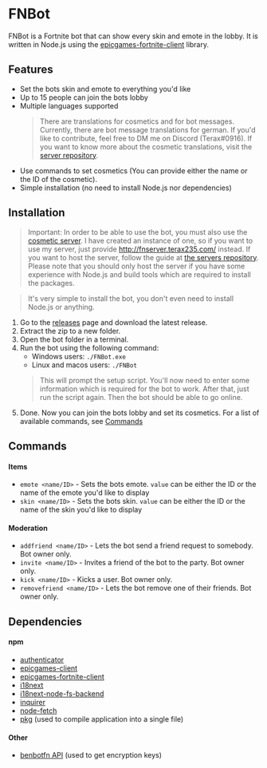 # FNBot

FNBot is a Fortnite bot that can show every skin and emote in the lobby. It is written in Node.js using the [epicgames-fortnite-client](https://epicgames-client.kysune.me/) library.

## Features
- Set the bots skin and emote to everything you'd like
- Up to 15 people can join the bots lobby
- Multiple languages supported
  > There are translations for cosmetics and for bot messages. Currently, there are bot message translations for german. If you'd like to contribute, feel free to DM me on Discord (Terax#0916). If you want to know more about the cosmetic translations, visit the [server repository](https://github.com/Terax235/fnbot-server).
- Use commands to set cosmetics (You can provide either the name or the ID of the cosmetic).
- Simple installation (no need to install Node.js nor dependencies)

## Installation
> Important: In order to be able to use the bot, you must also use the [cosmetic server](https://github.com/Terax235/fnbot-server). I have created an instance of one, so if you want to use my server, just provide http://fnserver.terax235.com/ instead.
If you want to host the server, follow the guide at [the servers repository](https://github.com/Terax235/fnbot-server). Please note that you should only host the server if you have some experience with Node.js and build tools which are required to install the packages.

> It's very simple to install the bot, you don't even need to install Node.js or anything.

1. Go to the [releases](https://github.com/Terax235/fnbot-client/releases/latest) page and download the latest release.
2. Extract the zip to a new folder.
3. Open the bot folder in a terminal.
4. Run the bot using the following command:
   - Windows users: `./FNBot.exe`
   - Linux and macos users: `./FNBot`
   > This will prompt the setup script. You'll now need to enter some information which is required for the bot to work. After that, just run the script again. Then the bot should be able to go online.
5. Done. Now you can join the bots lobby and set its cosmetics. For a list of available commands, see [Commands](#Commands)

## Commands

#### Items
- `emote <name/ID>` - Sets the bots emote. `value` can be either the ID or the name of the emote you'd like to display
- `skin <name/ID>` - Sets the bots skin. `value` can be either the ID or the name of the skin you'd like to display

#### Moderation
- `addfriend <name/ID>` - Lets the bot send a friend request to somebody. Bot owner only.
- `invite <name/ID>` - Invites a friend of the bot to the party. Bot owner only.
- `kick <name/ID>` - Kicks a user. Bot owner only.
- `removefriend <name/ID>` - Lets the bot remove one of their friends. Bot owner only.


## Dependencies
#### npm
- [authenticator](https://www.npmjs.com/package/)
- [epicgames-client](https://www.npmjs.com/package/epicgames-client)
- [epicgames-fortnite-client](https://www.npmjs.com/package/epicgames-fortnite-client)
- [i18next](https://www.npmjs.com/package/i18next)
- [i18next-node-fs-backend](https://www.npmjs.com/package/i18next-node-fs-backend)
- [inquirer](https://www.npmjs.com/package/inquirer)
- [node-fetch](https://www.npmjs.com/package/node-fetch)
- [pkg](https://www.npmjs.com/package/pkg) (used to compile application into a single file)

#### Other
- [benbotfn API](http://benbotfn.tk:8080/api/docs) (used to get encryption keys)